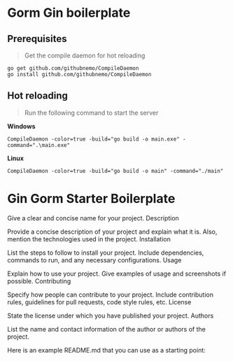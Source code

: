 # Gorm Gin boilerplate

## Prerequisites

> Get the compile daemon for hot reloading
```shell
go get github.com/githubnemo/CompileDaemon
go install github.com/githubnemo/CompileDaemon
```

## Hot reloading

> Run the following command to start the server

**Windows**
```shell
CompileDaemon -color=true -build="go build -o main.exe" -command=".\main.exe"
```

**Linux**
```shell
CompileDaemon -color=true -build="go build -o main" -command="./main"
```


# Gin Gorm Starter Boilerplate

Give a clear and concise name for your project.
Description

Provide a concise description of your project and explain what it is. Also, mention the technologies used in the project.
Installation

List the steps to follow to install your project. Include dependencies, commands to run, and any necessary configurations.
Usage

Explain how to use your project. Give examples of usage and screenshots if possible.
Contributing

Specify how people can contribute to your project. Include contribution rules, guidelines for pull requests, code style rules, etc.
License

State the license under which you have published your project.
Authors

List the name and contact information of the author or authors of the project.

Here is an example README.md that you can use as a starting point: